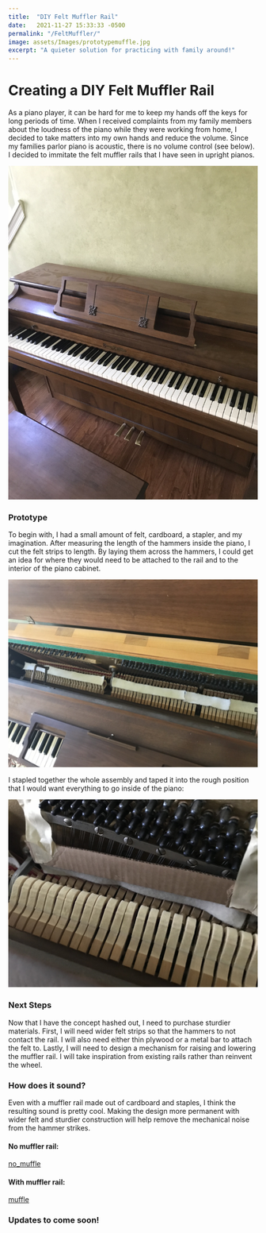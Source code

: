 ```yaml
---
title:  "DIY Felt Muffler Rail"
date:   2021-11-27 15:33:33 -0500
permalink: "/FeltMuffler/"
image: assets/Images/prototypemuffle.jpg
excerpt: "A quieter solution for practicing with family around!"
---
```


# Creating a DIY Felt Muffler Rail
As a piano player, it can be hard for me to keep my hands off the keys for long periods of time. When I received complaints from my family members about the loudness of the piano while they were working from home, I decided to take matters into my own hands and reduce the volume. Since my families parlor piano is acoustic, there is no volume control (see below). I decided to immitate the felt muffler rails that I have seen in upright pianos. 

![img](/assets/Images/parlorpiano.jpg)

### Prototype 
To begin with, I had a small amount of felt, cardboard, a stapler, and my imagination. After measuring the length of the hammers inside the piano, I cut the felt strips to length. By laying them across the hammers, I could get an idea for where they would need to be attached to the rail and to the interior of the piano cabinet. 

![img](/assets/Images/felt_measure.jpg)

I stapled together the whole assembly and taped it into the rough position that I would want everything to go inside of the piano: 

![img](/assets/Images/prototypemuffle.jpg)

### Next Steps
Now that I have the concept hashed out, I need to purchase sturdier materials. First, I will need wider felt strips so that the hammers to not contact the rail. I will also need either thin plywood or a metal bar to attach the felt to. Lastly, I will need to design a mechanism for raising and lowering the muffler rail. I will take inspiration from existing rails rather than reinvent the wheel. 

### How does it sound? 
Even with a muffler rail made out of cardboard and staples, I think the resulting sound is pretty cool. Making the design more permanent with wider felt and sturdier construction will help remove the mechanical noise from the hammer strikes. 

#### No muffler rail:
[no_muffle](/001.mp3)
#### With muffler rail: 
[muffle](/001.mp3)

### Updates to come soon! 
